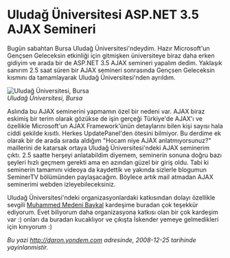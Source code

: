 # Uludağ Üniversitesi ASP.NET 3.5 AJAX Semineri
Bugün sabahtan Bursa Uludağ Üniversitesi'ndeydim. Hazır Microsoft'un
Gençsen Geleceksin etkinliği için gitmişken üniversiteye biraz daha
erken gidiyim ve arada bir de ASP.NET 3.5 AJAX semineri yapalım dedim.
Yaklaşık sanırım 2.5 saat süren bir AJAX semineri sonrasında Gençsen
Geleceksin kısmını da tamamlayarak Uludağ Üniversitesi'nden ayrıldım.

![Uludağ Üniversitesi,
Bursa](media/Uludag_Universitesi_ASP_NET_3_5_AJAX_Semineri/25122008_1.jpg)\
*Uludağ Üniversitesi, Bursa*

Aslında bu AJAX seminerini yapmamın özel bir nedeni var. AJAX biraz
eskimiş bir terim olarak gözükse de işin gerçeği Türkiye'de AJAX'ı ve
özellikle Microsoft'un AJAX Framework'ünün detaylarını bilen kişi sayısı
hala ciddi şekilde kısıtlı. Herkes UpdatePanel'den ötesini bilmiyor. Bu
derdime ek olarak bir de arada sırada aldığım "Hocam niye AJAX
anlatmıyorsunuz?" maillerini de katarsak ortaya Uludağ
Üniversitesi'ndeki AJAX seminerim çıktı. 2.5 saatte herşeyi anlatabildim
diyemem, seminerin sonuna doğru bazı şeyleri hızlı geçmem gerekti ama en
azından güzel bir giriş oldu. Tabi ki seminerin tamamını videoya da
kaydettik ve yakında sizlerle blogumun SeminerTV bölümünden
paylaşacağım. Böylece artık mail atmadan AJAX seminerimi webden
izleyebileceksiniz.

Uludağ Üniversitesi'ndeki organizasyonlardaki katkısından dolayı
özellikle sevgili [Muhammed Medeni Baykal](http://tisba.biz/) kardeşime
buradan çok teşekkür ediyorum. Evet biliyorum daha organizasyona katkısı
olan bir çok kardeşim var :) onları da buradan kucaklıyor ve çıkışta
İskender yemeye gelmedikleri için kınıyorum :)



*Bu yazi http://daron.yondem.com adresinde, 2008-12-25 tarihinde yayinlanmistir.*

